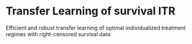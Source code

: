 # Transfer Learning of survival ITR
Efficient and robust transfer learning of optimal individualized treatment regimes with right-censored survival data
